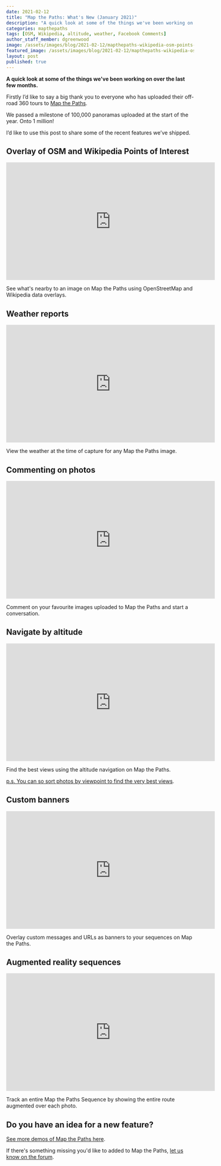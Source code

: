 ```yaml
---
date: 2021-02-12
title: "Map the Paths: What's New (January 2021)"
description: "A quick look at some of the things we've been working on over the last few months."
categories: mapthepaths
tags: [OSM, Wikipedia, altitude, weather, Facebook Comments]
author_staff_member: dgreenwood
image: /assets/images/blog/2021-02-12/mapthepaths-wikipedia-osm-points-of-interest-meta.jpg
featured_image: /assets/images/blog/2021-02-12/mapthepaths-wikipedia-osm-points-of-interest-sm.jpg
layout: post
published: true
---
```


**A quick look at some of the things we've been working on over the last few months.**

Firstly I’d like to say a big thank you to everyone who has uploaded their off-road 360 tours to [Map the Paths](https://www.mapthepaths.com/).

We passed a milestone of 100,000 panoramas uploaded at the start of the year. Onto 1 million!

I’d like to use this post to share some of the recent features we’ve shipped.

## Overlay of OSM and Wikipedia Points of Interest

<iframe width="560" height="315" src="https://www.youtube.com/embed/tq0agP-cn7w" frameborder="0" allow="accelerometer; autoplay; clipboard-write; encrypted-media; gyroscope; picture-in-picture" allowfullscreen></iframe>

See what's nearby to an image on Map the Paths using OpenStreetMap and Wikipedia data overlays.

## Weather reports

<iframe width="560" height="315" src="https://www.youtube.com/embed/0eaQhj3t0TM" frameborder="0" allow="accelerometer; autoplay; clipboard-write; encrypted-media; gyroscope; picture-in-picture" allowfullscreen></iframe>

View the weather at the time of capture for any Map the Paths image.

## Commenting on photos

<iframe width="560" height="315" src="https://www.youtube.com/embed/rgqwtLu8Wvs" frameborder="0" allow="accelerometer; autoplay; clipboard-write; encrypted-media; gyroscope; picture-in-picture" allowfullscreen></iframe>

Comment on your favourite images uploaded to Map the Paths and start a conversation.

## Navigate by altitude

<iframe width="560" height="315" src="https://www.youtube.com/embed/o5sI3eqEDmU" frameborder="0" allow="accelerometer; autoplay; clipboard-write; encrypted-media; gyroscope; picture-in-picture" allowfullscreen></iframe>

Find the best views using the altitude navigation on Map the Paths.

[p.s. You can so sort photos by viewpoint to find the very best views](https://www.mapthepaths.com/sequence/photo).

## Custom banners

<iframe width="560" height="315" src="https://www.youtube.com/embed/oy_FZNnj6ho" frameborder="0" allow="accelerometer; autoplay; clipboard-write; encrypted-media; gyroscope; picture-in-picture" allowfullscreen></iframe>

Overlay custom messages and URLs as banners to your sequences on Map the Paths.

## Augmented reality sequences

<iframe width="560" height="315" src="https://www.youtube.com/embed/ovaSCWqCR7U" frameborder="0" allow="accelerometer; autoplay; clipboard-write; encrypted-media; gyroscope; picture-in-picture" allowfullscreen></iframe>

Track an entire Map the Paths Sequence by showing the entire route augmented over each photo.

## Do you have an idea for a new feature?

[See more demos of Map the Paths here](https://www.youtube.com/playlist?list=PLxOPOff2hYWNW7kUguDy4eRgH1WjKPGZd).

If there's something missing you'd like to added to Map the Paths, [let us know on the forum](https://campfire.trekview.org/c/support/8).
